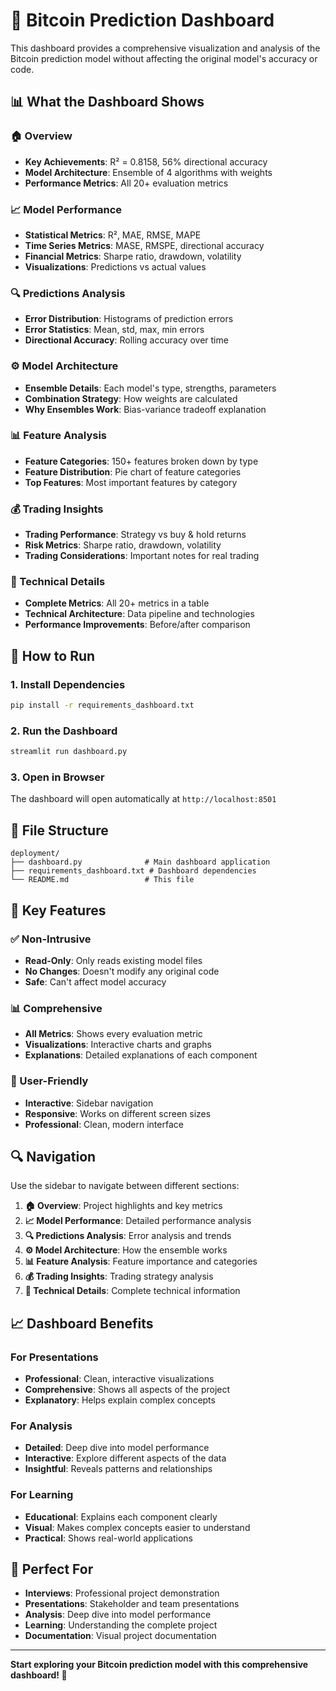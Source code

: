 # 🚀 Bitcoin Prediction Dashboard

This dashboard provides a comprehensive visualization and analysis of the Bitcoin prediction model without affecting the original model's accuracy or code.

## 📊 What the Dashboard Shows

### 🏠 Overview
- **Key Achievements**: R² = 0.8158, 56% directional accuracy
- **Model Architecture**: Ensemble of 4 algorithms with weights
- **Performance Metrics**: All 20+ evaluation metrics

### 📈 Model Performance
- **Statistical Metrics**: R², MAE, RMSE, MAPE
- **Time Series Metrics**: MASE, RMSPE, directional accuracy
- **Financial Metrics**: Sharpe ratio, drawdown, volatility
- **Visualizations**: Predictions vs actual values

### 🔍 Predictions Analysis
- **Error Distribution**: Histograms of prediction errors
- **Error Statistics**: Mean, std, max, min errors
- **Directional Accuracy**: Rolling accuracy over time

### ⚙️ Model Architecture
- **Ensemble Details**: Each model's type, strengths, parameters
- **Combination Strategy**: How weights are calculated
- **Why Ensembles Work**: Bias-variance tradeoff explanation

### 📊 Feature Analysis
- **Feature Categories**: 150+ features broken down by type
- **Feature Distribution**: Pie chart of feature categories
- **Top Features**: Most important features by category

### 💰 Trading Insights
- **Trading Performance**: Strategy vs buy & hold returns
- **Risk Metrics**: Sharpe ratio, drawdown, volatility
- **Trading Considerations**: Important notes for real trading

### 🔧 Technical Details
- **Complete Metrics**: All 20+ metrics in a table
- **Technical Architecture**: Data pipeline and technologies
- **Performance Improvements**: Before/after comparison

## 🚀 How to Run

### 1. Install Dependencies
```bash
pip install -r requirements_dashboard.txt
```

### 2. Run the Dashboard
```bash
streamlit run dashboard.py
```

### 3. Open in Browser
The dashboard will open automatically at `http://localhost:8501`

## 📁 File Structure
```
deployment/
├── dashboard.py              # Main dashboard application
├── requirements_dashboard.txt # Dashboard dependencies
└── README.md                 # This file
```

## 🎯 Key Features

### ✅ Non-Intrusive
- **Read-Only**: Only reads existing model files
- **No Changes**: Doesn't modify any original code
- **Safe**: Can't affect model accuracy

### 📊 Comprehensive
- **All Metrics**: Shows every evaluation metric
- **Visualizations**: Interactive charts and graphs
- **Explanations**: Detailed explanations of each component

### 🎨 User-Friendly
- **Interactive**: Sidebar navigation
- **Responsive**: Works on different screen sizes
- **Professional**: Clean, modern interface

## 🔍 Navigation

Use the sidebar to navigate between different sections:

1. **🏠 Overview**: Project highlights and key metrics
2. **📈 Model Performance**: Detailed performance analysis
3. **🔍 Predictions Analysis**: Error analysis and trends
4. **⚙️ Model Architecture**: How the ensemble works
5. **📊 Feature Analysis**: Feature importance and categories
6. **💰 Trading Insights**: Trading strategy analysis
7. **🔧 Technical Details**: Complete technical information

## 📈 Dashboard Benefits

### For Presentations
- **Professional**: Clean, interactive visualizations
- **Comprehensive**: Shows all aspects of the project
- **Explanatory**: Helps explain complex concepts

### For Analysis
- **Detailed**: Deep dive into model performance
- **Interactive**: Explore different aspects of the data
- **Insightful**: Reveals patterns and relationships

### For Learning
- **Educational**: Explains each component clearly
- **Visual**: Makes complex concepts easier to understand
- **Practical**: Shows real-world applications

## 🎯 Perfect For

- **Interviews**: Professional project demonstration
- **Presentations**: Stakeholder and team presentations
- **Analysis**: Deep dive into model performance
- **Learning**: Understanding the complete project
- **Documentation**: Visual project documentation

---

**Start exploring your Bitcoin prediction model with this comprehensive dashboard! 🚀** 